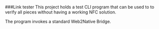 ###Link tester
This project holds a test CLI program that can be used to
to verify all pieces without having a working NFC solution.

The program invokes a standard Web2Native Bridge.
